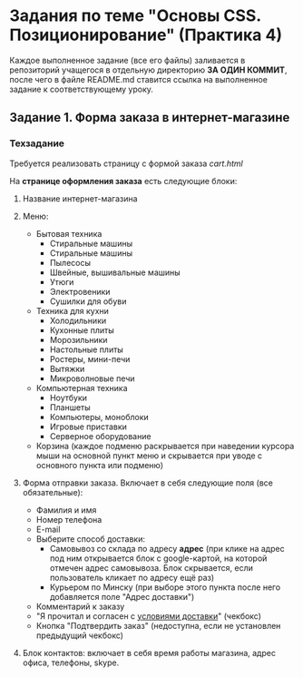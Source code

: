 # Задания по теме "Основы CSS. Позиционирование" (Практика 4)

Каждое выполненное задание (все его файлы) заливается в репозиторий учащегося в отдельную директорию **ЗА ОДИН КОММИТ**, после чего в файле README.md ставится ссылка на выполненное задание к соответствующему уроку.

## Задание 1. Форма заказа в интернет-магазине

### Техзадание

Требуется реализовать страницу с формой заказа *cart.html*

На **странице оформления заказа** есть следующие блоки:

1. Название интернет-магазина
2. Меню:
	* Бытовая техника
		* Стиральные машины
		* Стиральные машины
		* Пылесосы
		* Швейные, вышивальные машины
		* Утюги 
		* Электровеники 
		* Сушилки для обуви
	* Техника для кухни
		* Холодильники 
		* Кухонные плиты 
		* Морозильники 
		* Настольные плиты 
		* Ростеры, мини-печи 
		* Вытяжки 
		* Микроволновые печи
	* Компьютерная техника
		* Ноутбуки 
		* Планшеты 
		* Компьютеры, моноблоки 
		* Игровые приставки 
		* Серверное оборудование
	* Корзина
	(каждое подменю раскрывается при наведении курсора мыши на основной пункт меню и скрывается при уводе с основного пункта или подменю)

3. Форма отправки заказа. 
Включает в себя следующие поля (все обязательные):
	* Фамилия и имя
	* Номер телефона
	* E-mail
	* Выберите способ доставки:
		* Самовывоз со склада по адресу **адрес** (при клике на адрес под ним открывается блок с google-картой, на которой отмечен адрес самовывоза. Блок скрывается, если пользователь кликает по адресу ещё раз)
		* Курьером по Минску (при выборе этого пункта после него добавляется поле "Адрес доставки")
	* Комментарий к заказу
	* "Я прочитал и согласен с [условиями доставки](#)" (чекбокс)
	* Кнопка "Подтвердить заказ" (недоступна, если не установлен предыдущий чекбокс)

4. Блок контактов: включает в себя время работы магазина, адрес офиса, телефоны, skype.

